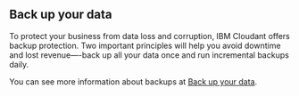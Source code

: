## Back up your data

To protect your business from data loss and corruption, IBM Cloudant offers backup protection. Two important principles will help you avoid downtime and lost revenue—-back up all your data once and run incremental backups daily.

You can see more information about backups at [Back up your data](http://docs.cloudant.com/guides/backup-guide.html).
